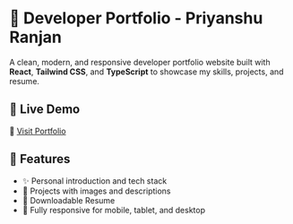 # 💼 Developer Portfolio - Priyanshu Ranjan

A clean, modern, and responsive developer portfolio website built with **React**, **Tailwind CSS**, and **TypeScript** to showcase my skills, projects, and resume.

## 🚀 Live Demo

🔗 [Visit Portfolio](https://priyanshu-portfolio-m8s0.onrender.com/)

## 📸 Features

- ✨ Personal introduction and tech stack
- 📂 Projects with images and descriptions
- 📄 Downloadable Resume
- 📱 Fully responsive for mobile, tablet, and desktop

